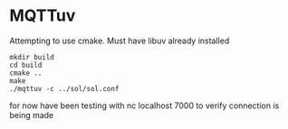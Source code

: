 # MQTTuv
Attempting to use cmake. Must have libuv already installed

```
mkdir build
cd build
cmake ..
make 
./mqttuv -c ../sol/sol.conf
```

for now have been testing with nc localhost 7000 to verify connection is being made
